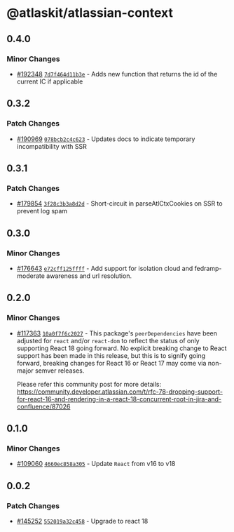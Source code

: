 # @atlaskit/atlassian-context

## 0.4.0

### Minor Changes

- [#192348](https://bitbucket.org/atlassian/atlassian-frontend-monorepo/pull-requests/192348)
  [`7d7f464d11b3e`](https://bitbucket.org/atlassian/atlassian-frontend-monorepo/commits/7d7f464d11b3e) -
  Adds new function that returns the id of the current IC if applicable

## 0.3.2

### Patch Changes

- [#190969](https://bitbucket.org/atlassian/atlassian-frontend-monorepo/pull-requests/190969)
  [`078bcb2c4c623`](https://bitbucket.org/atlassian/atlassian-frontend-monorepo/commits/078bcb2c4c623) -
  Updates docs to indicate temporary incompatibility with SSR

## 0.3.1

### Patch Changes

- [#179854](https://bitbucket.org/atlassian/atlassian-frontend-monorepo/pull-requests/179854)
  [`3f28c3b3a8d2d`](https://bitbucket.org/atlassian/atlassian-frontend-monorepo/commits/3f28c3b3a8d2d) -
  Short-circuit in parseAtlCtxCookies on SSR to prevent log spam

## 0.3.0

### Minor Changes

- [#176643](https://bitbucket.org/atlassian/atlassian-frontend-monorepo/pull-requests/176643)
  [`e72cff125ffff`](https://bitbucket.org/atlassian/atlassian-frontend-monorepo/commits/e72cff125ffff) -
  Add support for isolation cloud and fedramp-moderate awareness and url resolution.

## 0.2.0

### Minor Changes

- [#117363](https://stash.atlassian.com/projects/CONFCLOUD/repos/confluence-frontend/pull-requests/117363)
  [`10a0f7f6c2027`](https://stash.atlassian.com/projects/CONFCLOUD/repos/confluence-frontend/commits/10a0f7f6c2027) -
  This package's `peerDependencies` have been adjusted for `react` and/or `react-dom` to reflect the
  status of only supporting React 18 going forward. No explicit breaking change to React support has
  been made in this release, but this is to signify going forward, breaking changes for React 16 or
  React 17 may come via non-major semver releases.

  Please refer this community post for more details:
  https://community.developer.atlassian.com/t/rfc-78-dropping-support-for-react-16-and-rendering-in-a-react-18-concurrent-root-in-jira-and-confluence/87026

## 0.1.0

### Minor Changes

- [#109060](https://stash.atlassian.com/projects/CONFCLOUD/repos/confluence-frontend/pull-requests/109060)
  [`4660ec858a305`](https://stash.atlassian.com/projects/CONFCLOUD/repos/confluence-frontend/commits/4660ec858a305) -
  Update `React` from v16 to v18

## 0.0.2

### Patch Changes

- [#145252](https://stash.atlassian.com/projects/CONFCLOUD/repos/confluence-frontend/pull-requests/145252)
  [`552019a32c458`](https://stash.atlassian.com/projects/CONFCLOUD/repos/confluence-frontend/commits/552019a32c458) -
  Upgrade to react 18
